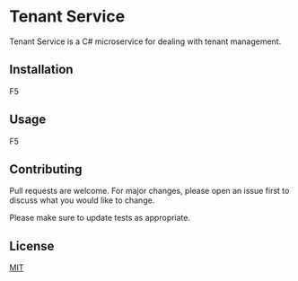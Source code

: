 # Tenant Service

Tenant Service is a C# microservice for dealing with tenant management.

## Installation

F5

## Usage

F5

## Contributing
Pull requests are welcome. For major changes, please open an issue first to discuss what you would like to change.

Please make sure to update tests as appropriate.

## License
[MIT](https://choosealicense.com/licenses/mit/)

